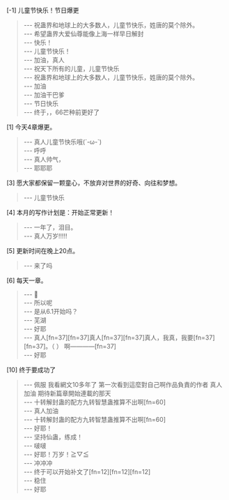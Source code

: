 
[-1] 儿童节快乐！节日爆更
>--- 祝蛊界和地球上的大多数人，儿童节快乐，姓唐的莫个除外。<br>
>--- 希望蛊界大爱仙尊能像上海一样早日解封<br>
>--- 快乐！<br>
>--- 儿童节快乐！<br>
>--- 加油，真人<br>
>--- 祝天下所有的儿童，儿童节快乐<br>
>--- 祝蛊界和地球上的大多数人，儿童节快乐，姓唐的莫个除外。<br>
>--- 加油<br>
>--- 加油干巴爹<br>
>--- 节日快乐<br>
>--- 终于，，66芒种前更好了<br>

[1] 今天4章爆更。
>--- 真人儿童节快乐哦(´-ω-`)<br>
>--- 呼呼<br>
>--- 真人帅气，<br>
>--- 耶耶耶<br>

[3] 愿大家都保留一颗童心，不放弃对世界的好奇、向往和梦想。
>--- 儿童节快乐<br>

[4] 本月的写作计划是：开始正常更新！
>--- 一年了，泪目。<br>
>--- 真人万岁!!!!!<br>

[5] 更新时间在晚上20点。
>--- 来了吗<br>

[6] 每天一章。
>--- 🤡<br>
>--- 所以呢<br>
>--- 是从6.1开始吗？<br>
>--- 芜湖<br>
>--- 好耶<br>
>--- 真人[fn=37][fn=37]真人[fn=37][fn=37]真人，我真，我要[fn=37][fn=37]。（         ） 啊————[fn=37]<br>
>--- 好耶<br>

[10] 终于要成功了
>--- 佩服 我看網文10多年了 第一次看到這麼對自己啊作品負責的作者 真人加油 期待新篇章開始連載的那天<br>
>--- 十转解封蛊的配方九转智慧蛊推算不出啊[fn=60]<br>
>--- 真人加油<br>
>--- 十转解封蛊的配方九转智慧蛊推算不出啊[fn=60]<br>
>--- 好耶！<br>
>--- 坚持仙蛊，练成！<br>
>--- 啵啵<br>
>--- 好耶！万岁！≧▽≦<br>
>--- 冲冲冲<br>
>--- 终于可以开始补文了[fn=12][fn=12][fn=12]<br>
>--- 稳住<br>
>--- 好耶<br>
